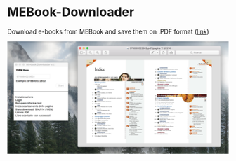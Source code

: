 # MEBook-Downloader
Download e-books from MEBook and save them on .PDF format (<a href="https://lmilano.blogspot.it/2016/11/estrarre-i-pdf-da-mebook-attraverso.html">link</a>)

<img src="https://github.com/MrUke/MEBook-Downloader/blob/master/preview.png?raw=true">
